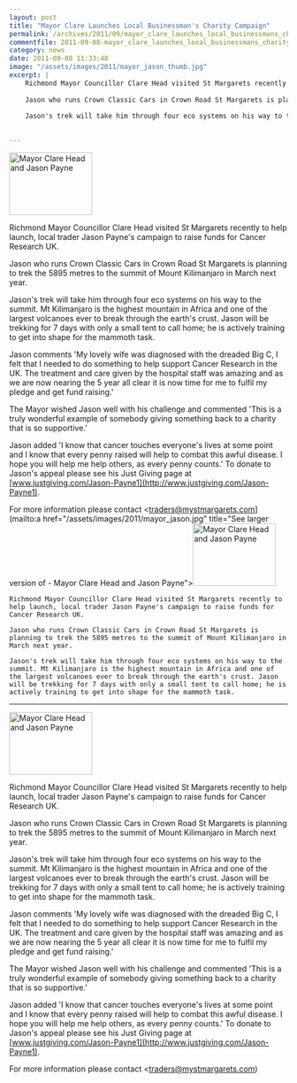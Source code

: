 ```yaml
---
layout: post
title: "Mayor Clare Launches Local Businessman's Charity Campaign"
permalink: /archives/2011/09/mayor_clare_launches_local_businessmans_charity_ca.html
commentfile: 2011-09-08-mayor_clare_launches_local_businessmans_charity_ca
category: news
date: 2011-09-08 11:33:48
image: "/assets/images/2011/mayor_jason_thumb.jpg"
excerpt: |
    Richmond Mayor Councillor Clare Head visited St Margarets recently to help launch, local trader Jason Payne's campaign to raise funds for Cancer Research UK.
    
    Jason who runs Crown Classic Cars in Crown Road St Margarets is planning to trek the 5895 metres to the summit of Mount Kilimanjaro in March next year.
    
    Jason's trek will take him through four eco systems on his way to the summit. Mt Kilimanjaro is the highest mountain in Africa and one of the largest volcanoes ever to break through the earth's crust. Jason will be trekking for 7 days with only a small tent to call home; he is actively training to get into shape for the mammoth task.
    

---
```


<a href="/assets/images/2011/mayor_jason.jpg" title="See larger version of - Mayor Clare Head and Jason Payne"><img src="/assets/images/2011/mayor_jason_thumb.jpg" width="150" height="113" alt="Mayor Clare Head and Jason Payne" class="photo right" /></a>

Richmond Mayor Councillor Clare Head visited St Margarets recently to help launch, local trader Jason Payne's campaign to raise funds for Cancer Research UK.

Jason who runs Crown Classic Cars in Crown Road St Margarets is planning to trek the 5895 metres to the summit of Mount Kilimanjaro in March next year.

Jason's trek will take him through four eco systems on his way to the summit. Mt Kilimanjaro is the highest mountain in Africa and one of the largest volcanoes ever to break through the earth's crust. Jason will be trekking for 7 days with only a small tent to call home; he is actively training to get into shape for the mammoth task.

Jason comments 'My lovely wife was diagnosed with the dreaded Big C, I felt that I needed to do something to help support Cancer Research in the UK. The treatment and care given by the hospital staff was amazing and as we are now nearing the 5 year all clear it is now time for me to fulfil my pledge and get fund raising.'

The Mayor wished Jason well with his challenge and commented 'This is a truly wonderful example of somebody giving something back to a charity that is so supportive.'

Jason added 'I know that cancer touches everyone's lives at some point and I know that every penny raised will help to combat this awful disease. I hope you will help me help others, as every penny counts.' To donate to Jason's appeal please see his Just Giving page at [www.justgiving.com/Jason-Payne1](http://www.justgiving.com/Jason-Payne1).

For more information please contact <traders@mystmargarets.com](mailto:a href="/assets/images/2011/mayor_jason.jpg" title="See larger version of - Mayor Clare Head and Jason Payne"><img src="/assets/images/2011/mayor_jason_thumb.jpg" width="150" height="113" alt="Mayor Clare Head and Jason Payne" class="photo right" /></a>
    
    Richmond Mayor Councillor Clare Head visited St Margarets recently to help launch, local trader Jason Payne's campaign to raise funds for Cancer Research UK.
    
    Jason who runs Crown Classic Cars in Crown Road St Margarets is planning to trek the 5895 metres to the summit of Mount Kilimanjaro in March next year.
    
    Jason's trek will take him through four eco systems on his way to the summit. Mt Kilimanjaro is the highest mountain in Africa and one of the largest volcanoes ever to break through the earth's crust. Jason will be trekking for 7 days with only a small tent to call home; he is actively training to get into shape for the mammoth task.
    

---

<a href="/assets/images/2011/mayor_jason.jpg" title="See larger version of - Mayor Clare Head and Jason Payne"><img src="/assets/images/2011/mayor_jason_thumb.jpg" width="150" height="113" alt="Mayor Clare Head and Jason Payne" class="photo right" /></a>

Richmond Mayor Councillor Clare Head visited St Margarets recently to help launch, local trader Jason Payne's campaign to raise funds for Cancer Research UK.

Jason who runs Crown Classic Cars in Crown Road St Margarets is planning to trek the 5895 metres to the summit of Mount Kilimanjaro in March next year.

Jason's trek will take him through four eco systems on his way to the summit. Mt Kilimanjaro is the highest mountain in Africa and one of the largest volcanoes ever to break through the earth's crust. Jason will be trekking for 7 days with only a small tent to call home; he is actively training to get into shape for the mammoth task.

Jason comments 'My lovely wife was diagnosed with the dreaded Big C, I felt that I needed to do something to help support Cancer Research in the UK. The treatment and care given by the hospital staff was amazing and as we are now nearing the 5 year all clear it is now time for me to fulfil my pledge and get fund raising.'

The Mayor wished Jason well with his challenge and commented 'This is a truly wonderful example of somebody giving something back to a charity that is so supportive.'

Jason added 'I know that cancer touches everyone's lives at some point and I know that every penny raised will help to combat this awful disease. I hope you will help me help others, as every penny counts.' To donate to Jason's appeal please see his Just Giving page at [www.justgiving.com/Jason-Payne1](http://www.justgiving.com/Jason-Payne1).

For more information please contact <traders@mystmargarets.com)
